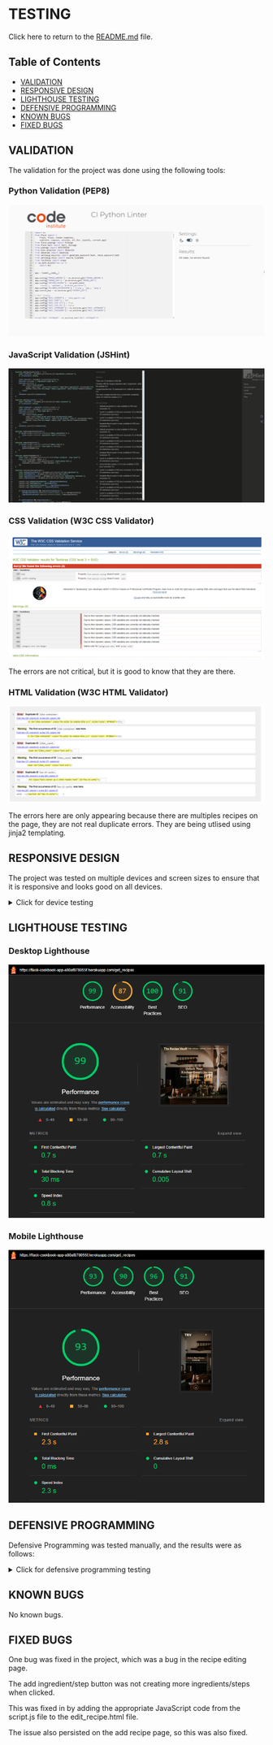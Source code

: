# TESTING

Click here to return to the [README.md](README.md) file.

## Table of Contents

- [VALIDATION](#validation)
- [RESPONSIVE DESIGN](#responsive-design)
- [LIGHTHOUSE TESTING](#lighthouse-testing)
- [DEFENSIVE PROGRAMMING](#defensive-programming)
- [KNOWN BUGS](#known-bugs)
- [FIXED BUGS](#fixed-bugs)

## VALIDATION

The validation for the project was done using the following tools:

### Python Validation (PEP8)

![Python Validation](documentation/other_images/validation/PEP8Validator.png)

### JavaScript Validation (JSHint)

![JavaScript Validation](documentation/other_images/validation/JSHintValidation.png)

### CSS Validation (W3C CSS Validator)

![CSS Validation](documentation/other_images/validation/CSSValidation.png)

The errors are not critical, but it is good to know that they are there.

### HTML Validation (W3C HTML Validator)

![HTML Validation](documentation/other_images/validation/HTMLValidation.png)

The errors here are only appearing because there are multiples recipes on the page, they are not real duplicate errors. They are being utlised using jinja2 templating.

## RESPONSIVE DESIGN

The project was tested on multiple devices and screen sizes to ensure that it is responsive and looks good on all devices.

<details>
<summary>Click for device testing</summary>

### Desktop 1920x1080

| Page | Screenshot |
| --- | --- |
| Landing Page (Hero) | ![Hero](documentation/responsive_images/desktop/hero_desktop.jpg) |
| Recipe Search | ![Recipe Search](documentation/responsive_images/desktop/recipes_desktop.png) |
| How it Works | ![How it Works](documentation/responsive_images/desktop/how_desktop.png) |
| Profile | ![Profile](documentation/responsive_images/desktop/profile_desktop.png) |
| Add Recipe | ![Add Recipe](documentation/responsive_images/desktop/add_recipe_desktop.png) |
| Edit Recipe | ![Edit Recipe](documentation/responsive_images/desktop/edit_recipe_desktop.png) |
| Contact | ![Contact](documentation/responsive_images/desktop/contact_desktop.jpg) |
| Login | ![Login](documentation/responsive_images/desktop/login_desktop.jpg) |
| Register | ![Register](documentation/responsive_images/desktop/register_desktop.jpg) |
| Categories | ![Categories](documentation/responsive_images/desktop/categories_desktop.png) |
| All Recipes | ![All Recipes](documentation/responsive_images/desktop/all_recipes_desktop.png) |
| View Recipe | ![View Recipe](documentation/responsive_images/desktop/recipe_desktop.png) |

### Mobile (iPhone 14 Pro Max)

| Page | Screenshot |
| --- | --- |
| Landing Page (Hero) | ![Hero](documentation/responsive_images/mobile/hero_mobile.png) |
| Recipe Search | ![Recipe Search](documentation/responsive_images/mobile/recipes_mobile.png) |
| How it Works | ![How it Works](documentation/responsive_images/mobile/how_2_mobile.png) |
| How it Works & Footer | ![How it Works & Footer](documentation/responsive_images/mobile/how_mobile.png) |
| Profile | ![Profile](documentation/responsive_images/mobile/profile_mobile.png) |
| Add Recipe | ![Add Recipe](documentation/responsive_images/mobile/add_recipe_mobile.png) |
| Edit Recipe | ![Edit Recipe](documentation/responsive_images/mobile/edit_recipe_mobile.png) |
| Contact | ![Contact](documentation/responsive_images/mobile/contact_mobile.png) |
| Login | ![Login](documentation/responsive_images/mobile/login_mobile.png) |
| Register | ![Register](documentation/responsive_images/mobile/register_mobile.png) |
| Categories | ![Categories](documentation/responsive_images/mobile/categories_mobile.png) |
| All Recipes | ![All Recipes](documentation/responsive_images/mobile/all_recipes_mobile.png) |

### Tablet (iPad Air)

| Page | Screenshot |
| --- | --- |
| Landing Page (Hero) | ![Hero](documentation/responsive_images/tablet/hero_tablet.png) |
| Recipe Search | ![Recipe Search](documentation/responsive_images/tablet/recipes_tablet.png) |
| How it Works | ![How it Works](documentation/responsive_images/tablet/how_tablet.png) |
| Profile | ![Profile](documentation/responsive_images/tablet/profile_tablet.png) |
| Add Recipe | ![Add Recipe](documentation/responsive_images/tablet/add_recipe_tablet.png) |
| Edit Recipe | ![Edit Recipe](documentation/responsive_images/tablet/edit_recipe_tablet.png) |
| Contact | ![Contact](documentation/responsive_images/tablet/contact_tablet.png) |
| Login | ![Login](documentation/responsive_images/tablet/login_tablet.png) |
| Register | ![Register](documentation/responsive_images/tablet/register_tablet.png) |
| Categories | ![Categories](documentation/responsive_images/tablet/categories_tablet.png) |
| All Recipes | ![All Recipes](documentation/responsive_images/tablet/all_recipes_tablet.png) |

</details>

## LIGHTHOUSE TESTING

### Desktop Lighthouse

![Desktop Lighthouse](documentation/other_images/validation/LighthouseDesktop.png)

### Mobile Lighthouse

![Mobile Lighthouse](documentation/other_images/validation/LighthouseMobile.png)

## DEFENSIVE PROGRAMMING

Defensive Programming was tested manually, and the results were as follows:

<details>
<summary>Click for defensive programming testing</summary>

| | Expected Behavior | Test | Actual Behavior |
| --- | --- | --- | --- |
| **Non-logged in users** | | | |
| Home Button | Expected to redirect to the login page | Tested by clicking the button | Redirected to the login page |
| Login Button | Expected to redirect to the login page | Tested by clicking the button | Redirected to the login page |
| Register Button | Expected to redirect to the register page | Tested by clicking the button | Redirected to the register page |
| Search Function | Expected to search through the user's query | Tested by typing a query in the search bar | Searched through the user's query |
| Recipe Card | Expected to redirect to the login | Tested by clicking the card | Redirected to the login page |
| **Logged in users** | | | |
| Home Button | Expected to redirect to the profile page | Tested by clicking the button | Redirected to the profile page |
| Profile Button | Expected to redirect to the profile page | Tested by clicking the button | Redirected to the profile page |
| All Recipes Button | Expected to redirect to the all recipes page | Tested by clicking the button | Redirected to the all recipes page |
| Add Recipe Button | Expected to redirect to the add recipe page | Tested by clicking the button | Redirected to the add recipe page |
| Contact Button | Expected to redirect to the contact page | Tested by clicking the button | Redirected to the contact page |
| Contact Form | Expected to a message to the default email address | Tested by filling out the form | A message was sent to the default email address |
| Logout Button | Expected to redirect to the login page | Tested by clicking the button | Redirected to the login page |
| Search Function | Expected to search through the user's query | Tested by typing a query in the search bar | Searched through the user's query |
| Recipe Card | Expected to redirect to the recipe page | Tested by clicking the card | Redirected to the recipe page |
| Edit Recipe Button | Expected to redirect to the edit recipe page | Tested by clicking the button | Redirected to the edit recipe page |
| Delete Recipe Button | Expected to delete the recipe | Tested by clicking the button | Deleted the recipe |
| Save Recipe Button | Expected to save the recipe to the user's saved recipes | Tested by clicking the button | Saved the recipe to the user's saved recipes |
| Like Recipe Button | Expected to like the recipe and increment the like count | Tested by clicking the button | Liked the recipe and incremented the like count |
| **Admin Only** | | | |
| Categories Button | Expected to redirect to the categories page | Tested by clicking the button | Redirected to the categories page |
| Add Category Button | Expected to redirect to the add category page | Tested by clicking the button | Redirected to the add category page |
| Edit Category Button | Expected to redirect to the edit category page | Tested by clicking the button | Redirected to the edit category page |
| Delete Category Button | Expected to delete the category | Tested by clicking the button | Deleted the category |

</details>

## KNOWN BUGS

No known bugs.

## FIXED BUGS

One bug was fixed in the project, which was a bug in the recipe editing page.

The add ingredient/step button was not creating more ingredients/steps when clicked.

This was fixed in by adding the appropriate JavaScript code from the script.js file to the edit_recipe.html file.

The issue also persisted on the add recipe page, so this was also fixed.
